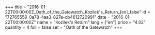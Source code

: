 +++
title = "2016-01-22T00:00:00Z_Oath_of_the_Gatewatch_Kozilek's_Return_[en]_false"
id = "72765559-0a78-4aa3-827e-cb4612720991"
date = "2016-01-22T00:00:00Z"
name = "Kozilek's Return"
lang = ["en"]
price = "4.02"
quantity = 4
foil = false
set = "Oath of the Gatewatch"
+++
